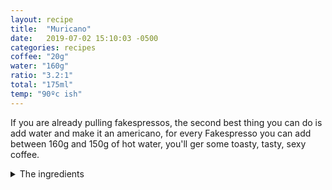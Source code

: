 ```yaml
---
layout: recipe
title:  "Muricano"
date:   2019-07-02 15:10:03 -0500
categories: recipes
coffee: "20g"
water: "160g"
ratio: "3.2:1"
total: "175ml"
temp: "90ºc ish"
---
```


If you are already pulling fakespressos, the second best thing you can do is add water and make it an americano, for every Fakespresso you can add between 160g and 150g of hot water, you'll ger some toasty, tasty, sexy coffee.

<details>
    <Summary class="title recipeSummary">The ingredients</Summary>
        <ul class="recipeIngredients">
            <li>Coffee <span>{{ page.coffee }}</span></li>
            <li>Water <span>{{ page.water }}</span></li>
            <li>Ratio <span>{{ page.ratio }}</span></li>
            <li>Temp <span>{{ page.temp }}</span></li>
        </ul>
</details>
